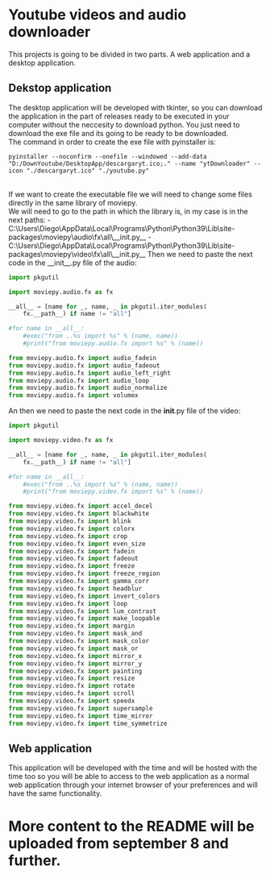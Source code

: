 # Youtube videos and audio downloader
This projects is going to be divided in two parts. A web application and a desktop application.

## Dekstop application
The desktop application will be developed with tkinter, so you can download the application in the part of releases ready to be executed in your 
computer without the neccesity to download python. You just need to download the exe file and its going to be ready to be downloaded.
<br>
The command in order to create the exe file with pyinstaller is:
```
pyinstaller --noconfirm --onefile --windowed --add-data "D:/DownYoutube/DesktopApp/descargaryt.ico;." --name "ytDownloader" --icon "./descargaryt.ico" "./youtube.py"
```
<br>
If we want to create the executable file we will need to change some files directly in the same library of moviepy.
<br>
We will need to go to the path in which the library is, in my case is in the next paths:
- C:\Users\Diego\AppData\Local\Programs\Python\Python39\Lib\site-packages\moviepy\audio\fx\all\__init.py__
- C:\Users\Diego\AppData\Local\Programs\Python\Python39\Lib\site-packages\moviepy\video\fx\all\__init.py__
Then we need to paste the next code in the __init__.py file of the audio:

```python
import pkgutil

import moviepy.audio.fx as fx

__all__ = [name for _, name, _ in pkgutil.iter_modules(
    fx.__path__) if name != "all"]

#for name in __all__:
    #exec("from ..%s import %s" % (name, name))
    #print("from moviepy.audio.fx import %s" % (name))

from moviepy.audio.fx import audio_fadein
from moviepy.audio.fx import audio_fadeout
from moviepy.audio.fx import audio_left_right
from moviepy.audio.fx import audio_loop
from moviepy.audio.fx import audio_normalize
from moviepy.audio.fx import volumex
```
An then we need to paste the next code in the __init__.py file of the video:

```python
import pkgutil

import moviepy.video.fx as fx

__all__ = [name for _, name, _ in pkgutil.iter_modules(
    fx.__path__) if name != "all"]

#for name in __all__:
    #exec("from ..%s import %s" % (name, name))
    #print("from moviepy.video.fx import %s" % (name))

from moviepy.video.fx import accel_decel
from moviepy.video.fx import blackwhite
from moviepy.video.fx import blink
from moviepy.video.fx import colorx
from moviepy.video.fx import crop
from moviepy.video.fx import even_size
from moviepy.video.fx import fadein
from moviepy.video.fx import fadeout
from moviepy.video.fx import freeze
from moviepy.video.fx import freeze_region
from moviepy.video.fx import gamma_corr
from moviepy.video.fx import headblur
from moviepy.video.fx import invert_colors
from moviepy.video.fx import loop
from moviepy.video.fx import lum_contrast
from moviepy.video.fx import make_loopable
from moviepy.video.fx import margin
from moviepy.video.fx import mask_and
from moviepy.video.fx import mask_color
from moviepy.video.fx import mask_or
from moviepy.video.fx import mirror_x
from moviepy.video.fx import mirror_y
from moviepy.video.fx import painting
from moviepy.video.fx import resize
from moviepy.video.fx import rotate
from moviepy.video.fx import scroll
from moviepy.video.fx import speedx
from moviepy.video.fx import supersample
from moviepy.video.fx import time_mirror
from moviepy.video.fx import time_symmetrize
```

## Web application
This application will be developed with the time and will be hosted with the time too so you will be able to access to the web application as a normal 
web application through your internet browser of your preferences and will have the same functionality.

# More content to the README will be uploaded from september 8 and further.